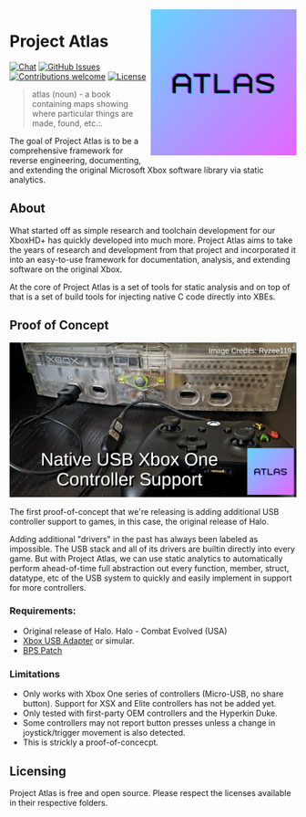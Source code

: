 <img src="media/logo.png" align="right" />

# Project Atlas
<p >
 <a href=""><img src="https://img.shields.io/discord/643467096906399804.svg" alt="Chat"></a>
 <a href="https://github.com/MakeMHz/project-atlas/issues"><img src="https://img.shields.io/github/issues/MakeMHz/project-atlas.svg" alt="GitHub Issues"></a>
 <a href=""><img src="https://img.shields.io/badge/contributions-welcome-orange.svg" alt="Contributions welcome"></a>
 <a href="https://opensource.org/licenses/MIT"><img src="https://img.shields.io/github/license/MakeMHz/project-atlas.svg?color=green" alt="License"></a>
</p>

> atlas (noun) - a book containing maps showing where particular things are made, found, etc.:.

The goal of Project Atlas is to be a comprehensive framework for reverse engineering, documenting, and extending the original Microsoft Xbox software library via static analytics.

## About
What started off as simple research and toolchain development for our XboxHD+ has quickly developed into much more. Project Atlas aims to take the years of research and development from that project and incorporated it into an easy-to-use framework for documentation, analysis, and extending software on the original Xbox.

At the core of Project Atlas is a set of tools for static analysis and on top of that is a set of build tools for injecting native C code directly into XBEs.

## Proof of Concept
<img src="media/xbox_one_support.png" />

The first proof-of-concept that we're releasing is adding additional USB controller support to games, in this case, the original release of Halo.<br />

Adding additional \"drivers\" in the past has always been labeled as impossible. The USB stack and all of its drivers are builtin directly into every game. But with Project Atlas, we can use static analytics to automatically perform ahead-of-time full abstraction out every function, member, struct, datatype, etc of the USB system to quickly and easily implement in support for more controllers.

### Requirements:
- Original release of Halo. Halo - Combat Evolved (USA)
- <a href="https://makemhz.com/products/xbox-usb-adapter" target="_blank">Xbox USB Adapter</a> or simular.
- <a href="https://github.com/MakeMHz/project-atlas/blob/main/media/halo_patch.bps">BPS Patch</a>

### Limitations
- Only works with Xbox One series of controllers (Micro-USB, no share button). Support for XSX and Elite controllers has not be added yet.
- Only tested with first-party OEM controllers and the Hyperkin Duke.
- Some controllers may not report button presses unless a change in joystick/trigger movement is also detected.
- This is strickly a proof-of-concecpt.

## Licensing
Project Atlas is free and open source. Please respect the licenses available in their respective folders.

